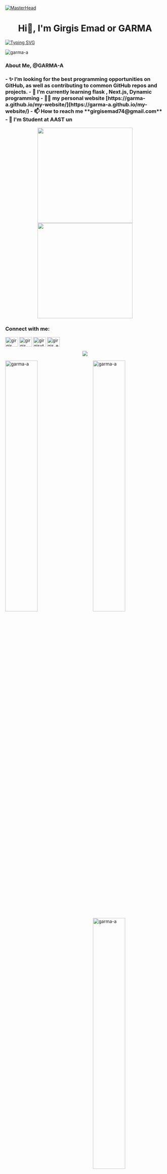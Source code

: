 [![MasterHead](https://repository-images.githubusercontent.com/601737892/fd6544e4-8819-4ba1-a55e-d4785340a2b9)](https://rishavchanda.io)
<h1 align="center">Hi👋, I'm Girgis Emad or GARMA</h1>
<a href="https://git.io/typing-svg"><img src="https://readme-typing-svg.herokuapp.com?font=Fira+Code&pause=100&vCenter=true&width=435&lines=JS,+Python+and+C%2B%2B+Developer;Full-Stack+Developer;3+years+of+programming+experience" alt="Typing SVG" /></a>

<p align="left"> <img src="https://komarev.com/ghpvc/?username=garma-a&label=Profile%20views&color=0e75b6&style=flat" alt="garma-a" /> </p>



### About Me, @GARMA-A
<h3 align="left">
- ✨ I’m looking for the best programming opportunities on GitHub, as well as contributing to common GitHub repos and projects.
- 🌱 I’m currently learning flask , Next.js, Dynamic programming
- 👨‍💻 my personal website [https://garma-a.github.io/my-website/](https://garma-a.github.io/my-website/)
- 📫 How to reach me **girgisemad74@gmail.com**
- 📄 I'm Student at AAST un

  </h3>
  

<div align="center">
  <img src="https://media.giphy.com/media/xT9IgzoKnwFNmISR8I/giphy.gif" height="300"/>
  <img src="https://media.giphy.com/media/VTtANKl0beDFQRLDTh/giphy.gif" height="300"/>
</div>




<h3 align="left">Connect with me:</h3>
<p align="left">
<a href="https://www.linkedin.com/in/girgis-emad-garma-96943a258/" target="blank"><img align="center" src="https://raw.githubusercontent.com/rahuldkjain/github-profile-readme-generator/master/src/images/icons/Social/linked-in-alt.svg" alt="girgis emad garma" height="30" width="40" /></a>
<a href="https://stackoverflow.com/users/girgis emad wefky elghattas" target="blank"><img align="center" src="https://raw.githubusercontent.com/rahuldkjain/github-profile-readme-generator/master/src/images/icons/Social/stack-overflow.svg" alt="girgis emad wefky elghattas" height="30" width="40" /></a>
<a href="https://instagram.com/girgisyt" target="blank"><img align="center" src="https://raw.githubusercontent.com/rahuldkjain/github-profile-readme-generator/master/src/images/icons/Social/instagram.svg" alt="girgisyt" height="30" width="40" /></a>
<a href="https://codeforces.com/profile/girgis_emad_" target="blank"><img align="center" src="https://raw.githubusercontent.com/rahuldkjain/github-profile-readme-generator/master/src/images/icons/Social/codeforces.svg" alt="girgis_emad_" height="30" width="40" /></a>
</p>

<p align="center">
  <a href="https://skillicons.dev">
    <img src="https://skillicons.dev/icons?i=github,git,c,cpp,py,java,js,ts,html,css,discord,stackoverflow,eclipse,vscode,nodejs,mongodb,flask,linux,nextjs,react,bootstrap,vite,figma,ps,mysql,nextjs,php,postman,redux,tailwind,visualstudio,docker,materialui,netlify,npm,replit,gmail,linkedin,svg,vim,windicss,instagram,codepen" />
  </a>
</p>

<p ><img align="left" width="45%" src="https://github-readme-stats.vercel.app/api/top-langs?username=garma-a&show_icons=true&locale=en&layout=compact&theme=dark" alt="garma-a" /></p> 

<p style="margin-bottom:"5px">
  <p>&nbsp;<img align="right"  width="45%" src="https://github-readme-stats.vercel.app/api?username=garma-a&show_icons=true&locale=en&theme=dark" alt="garma-a" /></p>
  <p><img align="right" width="45%" src="https://github-readme-streak-stats.herokuapp.com/?user=garma-a&theme=dark" alt="garma-a" /></p>
</p> 


